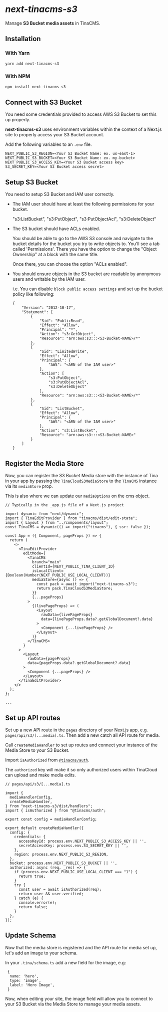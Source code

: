 # _next-tinacms-s3_

Manage **S3 Bucket media assets** in TinaCMS.

## Installation

### With Yarn

```bash
yarn add next-tinacms-s3
```

### With NPM

```bash
npm install next-tinacms-s3
```

## Connect with S3 Bucket

You need some credentials provided to access AWS S3 Bucket to set this up properly.

**next-tinacms-s3** uses environment variables within the context of a Next.js site to properly access your S3 Bucket account.

Add the following variables to an `.env` file.

```
NEXT_PUBLIC_S3_REGION=<Your S3 Bucket Name: ex. us-east-1>
NEXT_PUBLIC_S3_BUCKET=<Your S3 Bucket Name: ex. my-bucket>
NEXT_PUBLIC_S3_ACCESS_KEY=<Your S3 Bucket access key>
S3_SECRET_KEY=<Your S3 Bucket access secret>
```

## Setup S3 Bucket

You need to setup S3 Bucket and IAM user correctly.

- The IAM user should have at least the following permissions for your bucket.

  "s3:ListBucket",
  "s3:PutObject",
  "s3:PutObjectAcl",
  "s3:DeleteObject"

- The S3 bucket should have ACLs enabled.

  You should be able to go to the AWS S3 console and navigate to the bucket details for the bucket you try to write objects to. You'll see a tab called 'Permissions'. There you have the option to change the "Object Ownership" at a block with the same title.

  Once there, you can choose the option "ACLs enabled".

- You should ensure objects in the S3 bucket are readable by anonymous users and writable by the IAM user.

  i.e. You can disable `block public access settings` and set up the bucket policy like following:

  ```
  {
      "Version": "2012-10-17",
      "Statement": [
          {
              "Sid": "PublicRead",
              "Effect": "Allow",
              "Principal": "*",
              "Action": "s3:GetObject",
              "Resource": "arn:aws:s3:::<S3-Bucket-NAME>/*"
          },
          {
              "Sid": "LimitedWrite",
              "Effect": "Allow",
              "Principal": {
                  "AWS": "<ARN of the IAM user>"
              },
              "Action": [
                  "s3:PutObject",
                  "s3:PutObjectAcl",
                  "s3:DeleteObject"
              ],
              "Resource": "arn:aws:s3:::<S3-Bucket-NAME>/*"
          },
          {
              "Sid": "ListBucket",
              "Effect": "Allow",
              "Principal": {
                  "AWS": "<ARN of the IAM user>"
              },
              "Action": "s3:ListBucket",
              "Resource": "arn:aws:s3:::<S3-Bucket-NAME>"
          }
      ]
  }
  ```

## Register the Media Store

Now, you can register the S3 Bucket Media store with the instance of Tina in your app by passing the `TinaCloudS3MediaStore` to the `TinaCMS` instance via its `mediaStore` prop.

This is also where we can update our `mediaOptions` on the cms object.

```tsx
// Typically in the _app.js file of a Next.js project

import dynamic from "next/dynamic";
import { TinaEditProvider } from "tinacms/dist/edit-state";
import { Layout } from "../components/layout";
const TinaCMS = dynamic(() => import("tinacms"), { ssr: false });

const App = ({ Component, pageProps }) => {
  return (
    <>
      <TinaEditProvider
        editMode={
          <TinaCMS
            branch="main"
            clientId={NEXT_PUBLIC_TINA_CLIENT_ID}
            isLocalClient={Boolean(Number(NEXT_PUBLIC_USE_LOCAL_CLIENT))}
            mediaStore={async () => {
              const pack = await import("next-tinacms-s3");
              return pack.TinaCloudS3MediaStore;
            }}
            {...pageProps}
          >
            {(livePageProps) => (
              <Layout
                rawData={livePageProps}
                data={livePageProps.data?.getGlobalDocument?.data}
              >
                <Component {...livePageProps} />
              </Layout>
            )}
          </TinaCMS>
        }
      >
        <Layout
          rawData={pageProps}
          data={pageProps.data?.getGlobalDocument?.data}
        >
          <Component {...pageProps} />
        </Layout>
      </TinaEditProvider>
    </>
  );
};

...
```

## Set up API routes

Set up a new API route in the `pages` directory of your Next.js app, e.g. `pages/api/s3/[...media].ts`.
Then add a new catch all API route for media.

Call `createMediaHandler` to set up routes and connect your instance of the Media Store to your S3 Bucket.

Import `isAuthorized` from [`@tinacms/auth`](https://github.com/tinacms/tinacms/tree/main/packages/%40tinacms/auth).

The `authorized` key will make it so only authorized users within TinaCloud can upload and make media edits.

```
// pages/api/s3/[...media].ts

import {
  mediaHandlerConfig,
  createMediaHandler,
} from "next-tinacms-s3/dist/handlers";
import { isAuthorized } from "@tinacms/auth";

export const config = mediaHandlerConfig;

export default createMediaHandler({
  config: {
    credentials: {
      accessKeyId: process.env.NEXT_PUBLIC_S3_ACCESS_KEY || '',
      secretAccessKey: process.env.S3_SECRET_KEY || '',
    },
    region: process.env.NEXT_PUBLIC_S3_REGION,
  },
  bucket: process.env.NEXT_PUBLIC_S3_BUCKET || '',
  authorized: async (req, _res) => {
    if (process.env.NEXT_PUBLIC_USE_LOCAL_CLIENT === "1") {
      return true;
    }
    try {
      const user = await isAuthorized(req);
      return user && user.verified;
    } catch (e) {
      console.error(e);
      return false;
    }
  },
});

```

## Update Schema

Now that the media store is registered and the API route for media set up, let's add an image to your schema.

In your `.tina/schema.ts` add a new field for the image, e.g:

```
 {
  name: 'hero',
  type: 'image',
  label: 'Hero Image',
 }
```

Now, when editing your site, the image field will allow you to connect to your S3 Bucket via the Media Store to manage your media assets.
